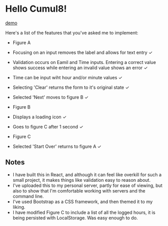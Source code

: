 # Hello Cumul8!

[demo](http://cumul8.brettanderson.me)

Here's a list of the features that you've asked me to implement:
- Figure A
 - Focusing on an input removes the label and allows for text entry &#10003;
 - Validation occurs on Eamil and Time inputs. Entering a correct value shows success while entering an invalid value shows an error &#10003;
 - Time can be input wiht hour and/or minute values &#10003;
 - Selecting 'Clear' returns the form to it's original state &#10003;
 - Selected 'Next' moves to figure B &#10003;

- Figure B
 - Displays a loading icon &#10003;
 - Goes to figure C after 1 second &#10003;

- Figure C
 - Selected 'Start Over' returns to figure A &#10003;

## Notes
- I have built this in React, and although it can feel like overkill for such a small project, it makes things like validation easy to reason about.
- I've uploaded this to my personal server, partly for ease of viewing, but also to show that I'm comfortable working with servers and the command line.
- I've used Bootstrap as a CSS framework, and then themed it to my liking.
- I have modified Figure C to include a list of all the logged hours, it is being persisted with LocalStorage. Was easy enough to do.